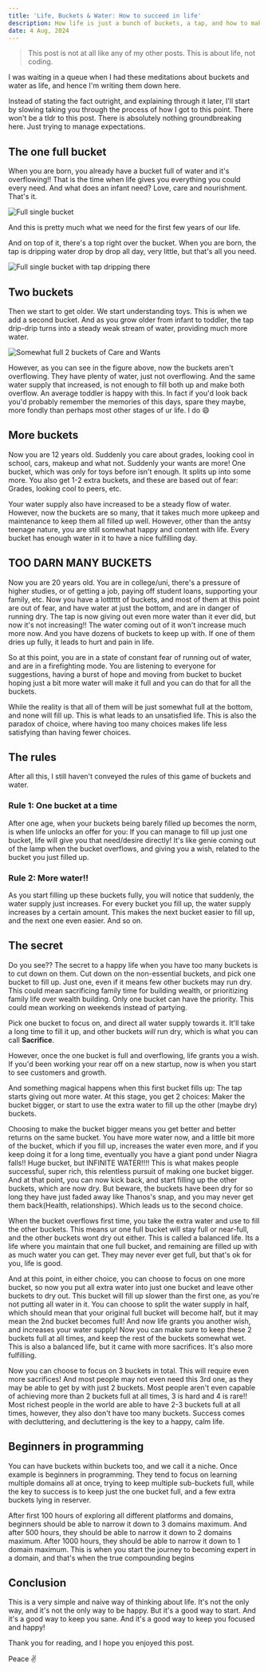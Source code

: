 ```yaml
---
title: 'Life, Buckets & Water: How to succeed in life'
description: How life is just a bunch of buckets, a tap, and how to make the best of it.
date: 4 Aug, 2024
---
```


> This post is not at all like any of my other posts. This is about life, not coding.

I was waiting in a queue when I had these meditations about buckets and water as life, and hence I'm writing them down here.

Instead of stating the fact outright, and explaining through it later, I'll start by slowing taking you through the process of how I got to this point. There won't be a tldr to this post. There is absolutely nothing groundbreaking here. Just trying to manage expectations.

## The one full bucket

When you are born, you already have a bucket full of water and it's overflowing!! That is the time when life gives you everything you could every need. And what does an infant need? Love, care and nourishment. That's it.

![Full single bucket](../../static/media/life-buckets-water--baby.png)

And this is pretty much what we need for the first few years of our life.

And on top of it, there's a top right over the bucket. When you are born, the tap is dripping water drop by drop all day, very little, but that's all you need.

![Full single bucket with tap dripping there](../../static/media/life-buckets-water--baby-tap.png)

## Two buckets

Then we start to get older. We start understanding toys. This is when we add a second bucket. And as you grow older from infant to toddler, the tap drip-drip turns into a steady weak stream of water, providing much more water.

![Somewhat full 2 buckets of Care and Wants](../../static/media/life-buckets-water--toddler-wants.png)

However, as you can see in the figure above, now the buckets aren't overflowing. They have plenty of water, just not overflowing. And the same water supply that increased, is not enough to fill both up and make both overflow. An average toddler is happy with this. In fact if you'd look back you'd probably remember the memories of this days, spare they maybe, more fondly than perhaps most other stages of ur life. I do 😄

## More buckets

Now you are 12 years old. Suddenly you care about grades, looking cool in school, cars, makeup and what not. Suddenly your wants are more! One bucket, which was only for toys before isn't enough. It splits up into some more. You also get 1-2 extra buckets, and these are based out of fear: Grades, looking cool to peers, etc.

Your water supply also have increased to be a steady flow of water. However, now the buckets are so many, that it takes much more upkeep and maintenance to keep them all filled up well. However, other than the antsy teenage nature, you are still somewhat happy and content with life. Every bucket has enough water in it to have a nice fulfilling day.

## TOO DARN MANY BUCKETS

Now you are 20 years old. You are in college/uni, there's a pressure of higher studies, or of getting a job, paying off student loans, supporting your family, etc. Now you have a lotttttt of buckets, and most of them at this point are out of fear, and have water at just the bottom, and are in danger of running dry. The tap is now giving out even more water than it ever did, but now it's not increasing!! The water coming out of it won't increase much more now. And you have dozens of buckets to keep up with. If one of them dries up fully, it leads to hurt and pain in life.

So at this point, you are in a state of constant fear of running out of water, and are in a firefighting mode. You are listening to everyone for suggestions, having a burst of hope and moving from bucket to bucket hoping just a bit more water will make it full and you can do that for all the buckets.

While the reality is that all of them will be just somewhat full at the bottom, and none will fill up. This is what leads to an unsatisfied life. This is also the paradox of choice, where having too many choices makes life less satisfying than having fewer choices.

## The rules

After all this, I still haven't conveyed the rules of this game of buckets and water.

### Rule 1: One bucket at a time

After one age, when your buckets being barely filled up becomes the norm, is when life unlocks an offer for you: If you can manage to fill up just one bucket, life will give you that need/desire directly! It's like genie coming out of the lamp when the bucket overflows, and giving you a wish, related to the bucket you just filled up.

### Rule 2: More water!!

As you start filling up these buckets fully, you will notice that suddenly, the water supply just increases. For every bucket you fill up, the water supply increases by a certain amount. This makes the next bucket easier to fill up, and the next one even easier. And so on.

## The secret

Do you see?? The secret to a happy life when you have too many buckets is to cut down on them. Cut down on the non-essential buckets, and pick one bucket to fill up. Just one, even if it means few other buckets may run dry. This could mean sacrificing family time for building wealth, or prioritizing family life over wealth building. Only one bucket can have the priority. This could mean working on weekends instead of partying.

Pick one bucket to focus on, and direct all water supply towards it. It'll take a long time to fill it up, and other buckets _will_ run dry, which is what you can call **Sacrifice**.

However, once the one bucket is full and overflowing, life grants you a wish. If you'd been working your rear off on a new startup, now is when you start to see customers and growth.

And something magical happens when this first bucket fills up: The tap starts giving out more water. At this stage, you get 2 choices: Maker the bucket bigger, or start to use the extra water to fill up the other (maybe dry) buckets.

Choosing to make the bucket bigger means you get better and better returns on the same bucket. You have more water now, and a little bit more of the bucket, which if you fill up, increases the water even more, and if you keep doing it for a long time, eventually you have a giant pond under Niagra falls!! Huge bucket, but INFINITE WATER!!!! This is what makes people successful, super rich, this relentless pursuit of making one bucket bigger. And at that point, you can now kick back, and start filling up the other buckets, which are now dry. But beware, the buckets have been dry for so long they have just faded away like Thanos's snap, and you may never get them back(Health, relationships). Which leads us to the second choice.

When the bucket overflows first time, you take the extra water and use to fill the other buckets. This means ur one full bucket will stay full or near-full, and the other buckets wont dry out either. This is called a balanced life. Its a life where you maintain that one full bucket, and remaining are filled up with as much water you can get. They may never ever get full, but that's ok for you, life is good.

And at this point, in either choice, you can choose to focus on one more bucket, so now you put all extra water into just one bucket and leave other buckets to dry out. This bucket will fill up slower than the first one, as you're not putting all water in it. You can choose to split the water supply in half, which should mean that your original full bucket will become half, but it may mean the 2nd bucket becomes full! And now life grants you another wish, and increases your water supply! Now you can make sure to keep these 2 buckets full at all times, and keep the rest of the buckets somewhat wet. This is also a balanced life, but it came with more sacrifices. It's also more fulfilling.

Now you can choose to focus on 3 buckets in total. This will require even more sacrifices! And most people may not even need this 3rd one, as they may be able to get by with just 2 buckets. Most people aren't even capable of achieving more than 2 buckets full at all times, 3 is hard and 4 is rare!! Most richest people in the world are able to have 2-3 buckets full at all times, however, they also don't have too many buckets. Success comes with decluttering, and decluttering is the key to a happy, calm life.

## Beginners in programming

You can have buckets within buckets too, and we call it a niche. Once example is beginners in programming. They tend to focus on learning multiple domains all at once, trying to keep multiple sub-buckets full, while the key to success is to keep just the one bucket full, and a few extra buckets lying in reserver.

After first 100 hours of exploring all different platforms and domains, beginners should be able to narrow it down to 3 domains maximum. And after 500 hours, they should be able to narrow it down to 2 domains maximum. After 1000 hours, they should be able to narrow it down to 1 domain maximum. This is when you start the journey to becoming expert in a domain, and that's when the true compounding begins

## Conclusion

This is a very simple and naive way of thinking about life. It's not the only way, and it's not the only way to be happy. But it's a good way to start. And it's a good way to keep you sane. And it's a good way to keep you focused and happy!

Thank you for reading, and I hope you enjoyed this post.

Peace ✌️
